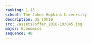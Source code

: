 ```yaml
---
ranking: 1-15
school: The Johns Hopkins University
description: US TOP10
src: /assets/offer_2018-19/045.jpg
major: Economics
sequence: 48
---
```

